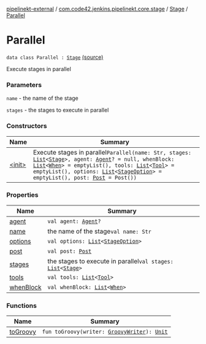 [pipelinekt-external](../../../index.md) / [com.code42.jenkins.pipelinekt.core.stage](../../index.md) / [Stage](../index.md) / [Parallel](./index.md)

# Parallel

`data class Parallel : `[`Stage`](../index.md) [(source)](https://github.com/code42/pipelinekt/tree/master/core/src/main/kotlin/com/code42/jenkins/pipelinekt/core/stage/Stage.kt#L29)

Execute stages in parallel

### Parameters

`name` - the name of the stage

`stages` - the stages to execute in parallel

### Constructors

| Name | Summary |
|---|---|
| [&lt;init&gt;](-init-.md) | Execute stages in parallel`Parallel(name: Str, stages: `[`List`](https://kotlinlang.org/api/latest/jvm/stdlib/kotlin.collections/-list/index.html)`<`[`Stage`](../index.md)`>, agent: `[`Agent`](../../../com.code42.jenkins.pipelinekt.core/-agent.md)`? = null, whenBlock: `[`List`](https://kotlinlang.org/api/latest/jvm/stdlib/kotlin.collections/-list/index.html)`<`[`When`](../../../com.code42.jenkins.pipelinekt.core/-when.md)`> = emptyList(), tools: `[`List`](https://kotlinlang.org/api/latest/jvm/stdlib/kotlin.collections/-list/index.html)`<`[`Tool`](../../../com.code42.jenkins.pipelinekt.core/-tool.md)`> = emptyList(), options: `[`List`](https://kotlinlang.org/api/latest/jvm/stdlib/kotlin.collections/-list/index.html)`<`[`StageOption`](../../../com.code42.jenkins.pipelinekt.core/-stage-option.md)`> = emptyList(), post: `[`Post`](../../../com.code42.jenkins.pipelinekt.core/-post/index.md)` = Post())` |

### Properties

| Name | Summary |
|---|---|
| [agent](agent.md) | `val agent: `[`Agent`](../../../com.code42.jenkins.pipelinekt.core/-agent.md)`?` |
| [name](name.md) | the name of the stage`val name: Str` |
| [options](options.md) | `val options: `[`List`](https://kotlinlang.org/api/latest/jvm/stdlib/kotlin.collections/-list/index.html)`<`[`StageOption`](../../../com.code42.jenkins.pipelinekt.core/-stage-option.md)`>` |
| [post](post.md) | `val post: `[`Post`](../../../com.code42.jenkins.pipelinekt.core/-post/index.md) |
| [stages](stages.md) | the stages to execute in parallel`val stages: `[`List`](https://kotlinlang.org/api/latest/jvm/stdlib/kotlin.collections/-list/index.html)`<`[`Stage`](../index.md)`>` |
| [tools](tools.md) | `val tools: `[`List`](https://kotlinlang.org/api/latest/jvm/stdlib/kotlin.collections/-list/index.html)`<`[`Tool`](../../../com.code42.jenkins.pipelinekt.core/-tool.md)`>` |
| [whenBlock](when-block.md) | `val whenBlock: `[`List`](https://kotlinlang.org/api/latest/jvm/stdlib/kotlin.collections/-list/index.html)`<`[`When`](../../../com.code42.jenkins.pipelinekt.core/-when.md)`>` |

### Functions

| Name | Summary |
|---|---|
| [toGroovy](to-groovy.md) | `fun toGroovy(writer: `[`GroovyWriter`](../../../com.code42.jenkins.pipelinekt.core.writer/-groovy-writer/index.md)`): `[`Unit`](https://kotlinlang.org/api/latest/jvm/stdlib/kotlin/-unit/index.html) |
